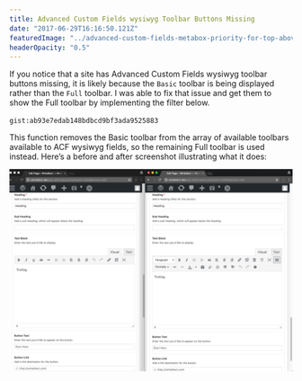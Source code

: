 ```yaml
---
title: Advanced Custom Fields wysiwyg Toolbar Buttons Missing
date: "2017-06-29T16:16:50.121Z"
featuredImage: "../advanced-custom-fields-metabox-priority-for-top-above-publish/acf.jpg"
headerOpacity: "0.5"
---
```


If you notice that a site has Advanced Custom Fields wysiwyg toolbar buttons missing, it is likely because the `Basic` toolbar is being displayed rather than the `Full` toolbar. I was able to fix that issue and get them to show the Full toolbar by implementing the filter below.

`gist:ab93e7edab148bdbcd9bf3ada9525883`

This function removes the Basic toolbar from the array of available toolbars available to ACF wysiwyg fields, so the remaining Full toolbar is used instead. Here’s a before and after screenshot illustrating what it does:

![ACF WYSIWYG toolbar](./acf-wysiwyg-toolbar.png)
